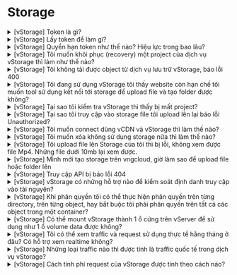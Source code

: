 # Storage

<details>

<summary>[vStorage] Token là gì?</summary>

Token là chuỗi ký tự được dùng để xác thực trong các yêu cầu (request) thực hiện tính năng trên hệ thống vStorage sử dụng giao thức HTTP, được truyền bên trong mỗi yêu cầu (request) dạng Restful API với header như sau “X-Auth-Token: gAAAAABjsYvUCXdVOkJ…“

</details>

<details>

<summary>[vStorage] Lấy token để làm gì?</summary>

Các client tool, SDK, Restful API lấy token để tái sử dụng nhiều lần, giúp yêu cầu xuất phát từ các công cụ phía người dùng client tool, SDK, Restful API nhanh hơn khi phải lấy token mới mỗi lần cần thực hiện yêu cầu (request).

</details>

<details>

<summary>[vStorage] Quyền hạn token như thế nào? Hiệu lực trong bao lâu?</summary>

Token là đại diện cho Username/ Password trên toàn bộ vStorage project nên có toàn quyền trên project và có hiệu lực trong 1 giờ, sau mỗi giờ bạn cần lấy lại token mới để tiếp tục sử dụng dịch vụ vStorage.

</details>

<details>

<summary>[vStorage] Tôi muốn khôi phục (recovery) một project của dịch vụ vStorage thì làm như thế nào?</summary>

Quý khách vui lòng xem tài liệu theo Link hướng dẫn [Gia hạn project](https://docs.vngcloud.vn/pages/viewpage.action?pageId=49648499).

</details>

<details>

<summary>[vStorage] Tôi không tải được object từ dịch vụ lưu trữ vStorage, báo lỗi 400</summary>

Khi thực hiện tải object từ dịch vụ lưu trữ vStorage về, nếu quý khách gặp lỗi với mã lỗi HTTP 400, quý khách vui lòng kiểm tra lại tính chính xác của URI (object path) của object trên vStorage, các tham số truyền vào header/ params trong request tải object. Bên cạnh đó, quý khách vui lòng kiểm tra việc encode/ decode của URI khi tải file lên dịch vụ vStorage và tải object về. Cần đảm bảo sử dụng cùng phương thức để encode/ decode URI. Nếu vẫn gặp lỗi, quý khách vui lòng cung cấp chính xác cách thức đang sử dụng để tải object về để chúng tôi kiểm tra và hỗ trợ.

Liên quan đến encode/ decode URI, quý khách có thể tham khảo các link sau:\
[https://www.urlencoder.io/java/](https://www.urlencoder.io/java/)\
[https://www.urlencoder.io/php/](https://www.urlencoder.io/php/)

</details>

<details>

<summary>[vStorage] Tôi đang sử dụng vStorage tôi thấy website còn hạn chế tôi muốn tool sử dụng kết nối tới storage để upload file và tạo folder được không?</summary>

Hiện tại vStorage tương thích với các công cụ phía người dùng như:&#x20;

* SDK S3 AWS ​
* SDK SWIFT ​
* Công cụ phía người dùng dạng GUI: Cyberduck, S3 Browser.​
* Công cụ phía người dùng dạng CLI: Swift CLI, Rclone, S3cmd, Duplicity.&#x20;

Quý khách vui lòng xem tài liệu hướng dẫn làm việc với 3rd party softwares tại [3rd party softwares](https://docs.vngcloud.vn/display/VV/3rd+party+softwares).

</details>

<details>

<summary>[vStorage] Tại sao tôi kiểm tra vStorage thì thấy bị mất project?</summary>

Quý khách kiểm tra lại đã đúng region mà quý khách khởi tạo project chưa, có thể nếu khác region sẽ không thấy được project khởi tạo ở region đó.

</details>

<details>

<summary>[vStorage] Tại sao tôi truy cập vào storage file tôi upload lên lại báo lỗi Unauthorized?</summary>

Quý khách vui lòng kiểm tra xem mình đã public container chưa. Nếu chưa nhờ quý khách truy cập vào project có chứa container cần upload file, sau đó thực hiện chuyển chế độ công khai container theo hướng dẫn tại [Chuyển chế độ công khai container](https://docs.vngcloud.vn/pages/viewpage.action?pageId=49648685) và [Chuyển chế độ riêng tư container](https://docs.vngcloud.vn/pages/viewpage.action?pageId=49648509).

</details>

<details>

<summary>[vStorage] Tôi muốn connect dùng vCDN và vStorage thì làm thế nào?</summary>

Quý khách hãy thực hiện kết nối trên cấu hình vCDN dùng giao thức S3 Origin theo hướng dẫn tại [vCDN](https://docs.vngcloud.vn/pages/viewpage.action?pageId=1179717).

</details>

<details>

<summary>[vStorage] Tôi muốn xóa không sử dụng storage nữa thì làm thế nào?</summary>

Quý khách vui lòng truy cập vào trang quản trị và xóa project không có nhu cầu sử dụng. Nếu tài khoản của quý khách là tài khoản trả trước và project vẫn còn thời hạn sử dụng thì khi thực hiện xóa project, quý khách sẽ được hoàn trả lại số tiền chưa sử dụng tính trên số ngày thực tế không sử dụng project của quý khách trên chu kỳ lưu trữ của project mà quý khách thực hiện mua ban đầu. Số tiền hoàn lại này được chúng tôi cộng vào số dư ví credit của quý khách, chi tiết tham khảo tại [Xóa project](https://docs.vngcloud.vn/pages/viewpage.action?pageId=49648494).

</details>

<details>

<summary>[vStorage] Tôi upload file lên Storage của tôi thì bị lỗi, không xem được file Mp4. Những file dưới 10mb lại xem được.</summary>

Có nhiều nguyên nhân có thể gây ra lỗi này nhưng chúng tôi gợi ý cách nhanh nhất để quý khách xử lý lỗi là quý khách thực hiện xóa file lỗi sau đó tải lên lại các file mà quý khách mong muốn.

</details>

<details>

<summary>[vStorage] Mình mới tạo storage trên vngcloud, giờ làm sao để upload file hoặc folder lên</summary>

Quý khách vui lòng tham khảo link hướng dẫn tải lên file tại [Tải lên tệp tin](https://docs.vngcloud.vn/pages/viewpage.action?pageId=49648524) và hướng dẫn làm việc với folder tại [Tạo folder](https://docs.vngcloud.vn/pages/viewpage.action?pageId=2721325).

</details>

<details>

<summary>[vStorage] Truy cập API bị báo lỗi 404</summary>

Có nhiều nguyên nhân có thể gây ra lỗi 404 trong đó sai Auth-URL có thể là 1 nguyên nhân, quý khách vui lòng kiểm tra lại auth-url của mình nhé.

</details>

<details>

<summary>[vStorage] vStorage có những hỗ trợ nào để kiểm soát định danh truy cập vào tài nguyên?</summary>

Hiện tại, vStorage đã hỗ trợ các cách thức quản lý truy cập vào tài nguyên như sau:

* Quản lý truy cập vào tài nguyên trên dịch vụ lưu trữ vStorage thông qua tài khoản người dùng Root. Chi tiết tham khảo tại [Tài khoản người dùng Root](https://docs.vngcloud.vn/pages/viewpage.action?pageId=59804313).
* Quản lý truy cập vào tài nguyên trên dịch vụ lưu trữ vStorage thông qua tài khoản người dùng IAM. Chi tiết tham khảo tại [Quản lý truy cập](https://docs.vngcloud.vn/pages/viewpage.action?pageId=49648486).

IAM (giới hạn quyền truy cập vào vStorage thông qua hệ thống vIAM theo policy được chỉ định), IP range ACLs (giới hạn khả năng truy cập vào project hoặc container của vStorage từ một số nguồn địa chỉ IP được xác định thông qua danh sách IP/Subnet thiết lập trên metadata ở cấp project hoặc container hoặc cả hai cấp) và vStorage Credentials (cho phép tạo các cặp key mà bạn có thể sử dụng chúng thông qua các 3rd party software để truy cập vStorage project/container). Chi tiết tham khảo tại [Quản lý truy cập](https://docs.vngcloud.vn/pages/viewpage.action?pageId=49648486).

</details>

<details>

<summary>[vStorage] Khi phân quyền tôi có thể thực hiện phân quyền trên từng directory, trên từng object, hay bắt buộc tôi phải phân quyền trên tất cả các object trong một container?</summary>

Bạn có thể phân quyền với các cấp độ object/ directory/ container thông qua tính năng vStorage IAM. Chi tiết tham khảo tính năng phân quyền truy cập cho vStorage tại đây [Phân quyền truy cập thông qua vIAM](https://docs.vngcloud.vn/pages/viewpage.action?pageId=49648909).

</details>

<details>

<summary>[vStorage] Có thể mount vStorage thành 1 ổ cứng trên vServer để sử dụng như 1 ổ volume data được không?</summary>

Bạn có thể sử dụng các 3rd party software như Rclone / S3cmd có thể thiết lập mount vStorage để sử dụng như ổ mạng. Chi tiết xem hướng dẫn tại đây [https://docs.vngcloud.vn/pages/viewpage.action?pageId=49648973](https://docs.vngcloud.vn/pages/viewpage.action?pageId=49648973) hoặc [https://docs.vngcloud.vn/pages/viewpage.action?pageId=49648976](https://docs.vngcloud.vn/pages/viewpage.action?pageId=49648976) nếu bạn sử dụng Linux.

</details>

<details>

<summary>[vStorage] Tôi có thể xem traffic và request sử dụng thực tế hằng tháng ở đâu? Có hỗ trợ xem realtime không?</summary>

Bạn có thể có thể xem traffic và request theo hướng dẫn tại [Xem thông tin project](https://docs.vngcloud.vn/pages/viewpage.action?pageId=49648432).

</details>

<details>

<summary>[vStorage] Những loại traffic nào thì được tính là traffic quốc tế trong dịch vụ vStorage?</summary>

Traffic đi ra khỏi lãnh thổ Việt Nam được tính là traffic quốc tế (international traffic). Bạn có thể xem thông tin traffic theo hướng dẫn tại [Xem thông tin project](https://docs.vngcloud.vn/pages/viewpage.action?pageId=49648432).

</details>

<details>

<summary>[vStorage] Cách tính phí request của vStorage được tính theo cách nào?</summary>

Đối với các storage class loại Silver / Archive, sẽ có phát sinh request khi bạn tương tác với object. Khi lượng request này vượt khỏi mốc miễn phí (mốc được thiết lập sẵn bởi chúng tôi và được thể hiện trên giao diện khi bạn [Khởi tạo project](https://docs.vngcloud.vn/pages/viewpage.action?pageId=49648428)) thì lượng request vượt mức này sẽ được thống kê và tính phí bổ sung trên 1 bill phí vượt mức vào cuối tháng. \
Các hành động tính phí theo request bao gồm:

* GET: được sử dụng để lấy thông tin từ server theo URL đã cung cấp. Ví dụ lấy thông tin metadata của danh sách accounts, containers, objects... hay lấy về nội dung (content) của objects.
* HEAD: giống với GET nhưng response trả về không có body, chỉ có header của HTTP. Ví dụ Content-Type, Accept-Encoding, Accept-Charset.
* POST: gửi thông tin metadata, nội dung của đối tượng (dữ liệu) tới server. Ví dụ, upload 1 file đến server.
* PUT: ghi đè tất cả thông tin của đối tượng với những gì được gửi lên server. Ví dụ như ghi đè nội dung của 1 object đã được upload lên server trước đó.
* DELETE: xóa đối tượng khỏi server. Ví dụ như xóa 1 object đã được upload lên trước đó khỏi vStorage.

Bạn cũng có thể tham khảo cách tính phí của chúng tôi tại [Quản lý hóa đơn, chi phí & tài nguyên trên VNG Cloud](https://docs.vngcloud.vn/pages/viewpage.action?pageId=49650298).

</details>
